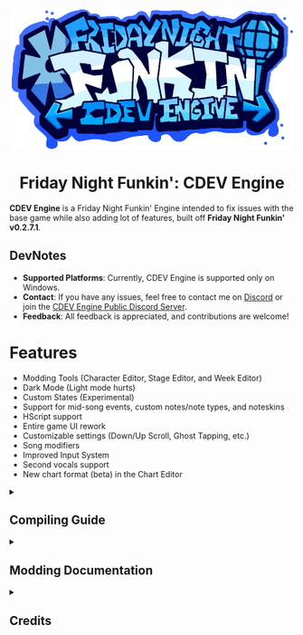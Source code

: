 <p align="center">
    <img src="art/CDEV-Engine-Logo.png" width="500px" />
    <h1 align="center">Friday Night Funkin': CDEV Engine</h1>
</p>

**CDEV Engine** is a Friday Night Funkin' Engine intended to fix issues with the base game while also adding lot of features, built off **Friday Night Funkin' v0.2.7.1**.

## DevNotes
- **Supported Platforms**: Currently, CDEV Engine is supported only on Windows.
- **Contact**: If you have any issues, feel free to contact me on [Discord](https://discord.com/users/694791036094119996) or join the [CDEV Engine Public Discord Server](https://discord.com/invite/w8sFmXsFpk).
- **Feedback**: All feedback is appreciated, and contributions are welcome!

# Features
- Modding Tools (Character Editor, Stage Editor, and Week Editor)
- Dark Mode (Light mode hurts)
- Custom States (Experimental)
- Support for mid-song events, custom notes/note types, and noteskins
- HScript support
- Entire game UI rework
- Customizable settings (Down/Up Scroll, Ghost Tapping, etc.)
- Song modifiers
- Improved Input System
- Second vocals support
- New chart format (beta) in the Chart Editor

<details>
    <summary><h2>Compiling Guide</h2></summary>

## Installing requirements

> If you're here to make mods without using the built-in modding support, download the source code from the [Releases](https://github.com/Core5570RYT/FNF-CDEV-Engine/releases/latest) section first.

### Step 1: Install Haxe and HaxeFlixel
1. [Install Haxe 4.2.5](https://haxe.org/download/version/4.2.5/) (Newer versions cause issues when compiling).
2. [Install HaxeFlixel](https://haxeflixel.com/documentation/install-haxeflixel/).

### Step 2: Install Additional Libraries
Check `Project.xml` in the project root for an updated list of required libraries. Install each library with:
```bash
haxelib install [library]
```

Required Libraries:

- flixel
- flixel-addons
- flixel-ui
- hscript
- hxCodec
- extension-androidtools
- HxWebView

For example: `haxelib install newgrounds`.

Git Libraries:

- Download [git-scm](https://git-scm.com/downloads).
- Install the application.
- Run the following commands to install Git libraries:
- `haxelib git discord_rpc https://github.com/Aidan63/linc_discord-rpc`
- `haxelib git flxanimate https://github.com/Dot-Stuff/flxanimate.git`

You should have everything ready for compiling the engine! Follow the guide below to continue!

## Compiling the engine
- Install Visual Studio Community.
- In "Individual Components" tab, select:
- - MSVC v143 - VS 2019 C++ x64/x86 build tools
- - Windows SDK (10.0.17763.0)

Run the following command to build & test the engine:

```bash
lime test windows
```

Or use the following command to debug the engine:
```bash
lime test windows -debug
```

Your compiled version of the engine will be located in the `export` folder in the project root.

Now you know how to build the engine, enjoy!
</details>

<details>
    <summary>
        <h2>Modding Documentation</h2>
    </summary>

If you prefer not to modify source codes, consider using the built-in modding feature. Read the [Documentation](https://corecathx.github.io/FNF-CDEV-Engine/) to understand how it works.

</details>

<details>
    <summary>
        <h2>Credits</h2>
    </summary>
CDEV Engine

- [CoreDev](https://twitter.com/core5570r) - Programmer of this engine, additional assets.

Special Thanks

- [PolybiusProxy](https://github.com/polybiusproxy) - MP4 Video Haxe Library (hxCodec).
- [SanicBTW](https://github.com/SanicBTW) - HxWebView Library.
- [CobaltBar](https://github.com/CobaltBar) - Colored Traces in terminal (game/cdev/log/Log.hx).

Engines that inspired CDEV Engine & Codes used in this engine

- [Codename Engine](https://github.com/FNF-CNE-Devs/CodenameEngine) - GPU Bitmap code.
- [Psych Engine](https://github.com/ShadowMario/FNF-PsychEngine) - Literally inspired CDEV Engine to have Modding Supports, and Chart Editor Waveform code.

Funkin' Crew

- [ninjamuffin99](https://twitter.com/ninja_muffin99) - Programmer
- [PhantomArcade3K](https://twitter.com/phantomarcade3k) - Art
- [Evilsk8r](https://twitter.com/evilsk8r) - Art
- [KawaiSprite](https://twitter.com/kawaisprite) - Musician
</details>

